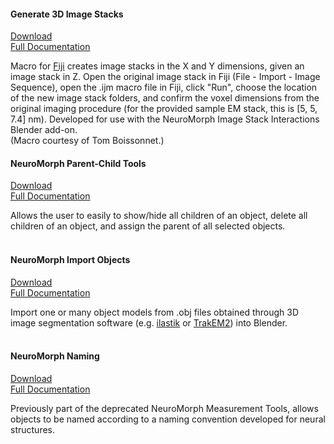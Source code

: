 #### Generate 3D Image Stacks  
[Download](http://raw.githubusercontent.com/ajorstad/NeuroMorph/master/NeuroMorph_Other_Tools/Generate_3D_image_stacks.ijm)  
[Full Documentation](https://wiki.blender.org/index.php/Extensions:2.6/Py/Scripts/NeuroMorph/Other_Tools)  

Macro for [Fiji](http://fiji.sc/) creates image stacks in the X and Y dimensions, given an image stack in Z.  Open the original image stack in Fiji (File - Import - Image Sequence), open the .ijm macro file in Fiji, click "Run", choose the location of the new image stack folders, and confirm the voxel dimensions from the original imaging procedure (for the provided sample EM stack, this is [5, 5, 7.4] nm).  Developed for use with the NeuroMorph Image Stack Interactions Blender add-on.  
(Macro courtesy of Tom Boissonnet.)
<br>

#### NeuroMorph Parent-Child Tools   
[Download](http://raw.githubusercontent.com/ajorstad/NeuroMorph/master/NeuroMorph_Other_Tools/NeuroMorph_Parent_Child_Tools.py)  
[Full Documentation](https://wiki.blender.org/index.php/Extensions:2.6/Py/Scripts/NeuroMorph/Other_Tools)  

Allows the user to easily to show/hide all children of an object, delete all children of an object, and assign the parent of all selected objects.  
<br>

#### NeuroMorph Import Objects   
[Download](http://dstats.net/download/http://github.com/ajorstad/NeuroMorph/raw/master/NeuroMorph_Other_Tools/NeuroMorph_Import_Objects.py)  
[Full Documentation](https://wiki.blender.org/index.php/Extensions:2.6/Py/Scripts/Neuro_tool/import)  

Import one or many object models from .obj files obtained through 3D image segmentation software (e.g. [ilastik](www.ilastik.org) or [TrakEM2](www.ini.uzh.ch/~acardona/trakem2.html)) into Blender.  
<br>

#### NeuroMorph Naming  
[Download](https://raw.githubusercontent.com/ajorstad/NeuroMorph/master/NeuroMorph_Other_Tools/NeuroMorph_Naming.py)  
[Full Documentation](https://wiki.blender.org/index.php/Extensions:2.6/Py/Scripts/NeuroMorph/Other_Tools)  

Previously part of the deprecated NeuroMorph Measurement Tools, allows objects to be named according to a naming convention developed for neural structures.

